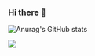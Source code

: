 ### Hi there 👋

![Anurag's GitHub stats](https://github-readme-stats.vercel.app/api?username=jeonkwanghwi&show_icons=true&theme=radical)


<img src="https://img.shields.io/badge/Android-3DDC84?style=flat-square&logo=Android&logoColor=white"/>


  
  
  
  
  
<!--
**jeonkwanghwi/jeonkwanghwi** is a ✨ _special_ ✨ repository because its `README.md` (this file) appears on your GitHub profile.

Here are some ideas to get you started:

- 🔭 I’m currently working on ...
- 🌱 I’m currently learning ...
- 👯 I’m looking to collaborate on ...
- 🤔 I’m looking for help with ...
- 💬 Ask me about ...
- 📫 How to reach me: ...
- 😄 Pronouns: ...
- ⚡ Fun fact: ...
-->
